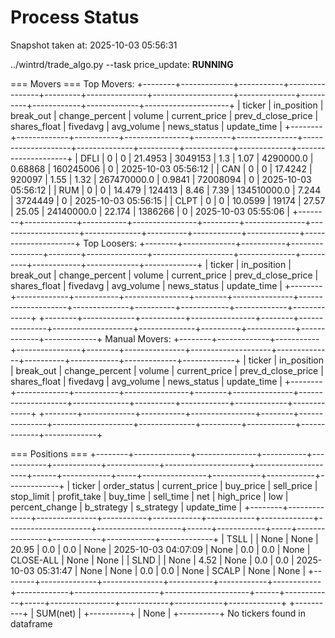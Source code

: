 # Process Status

Snapshot taken at: 2025-10-03 05:56:31

../wintrd/trade_algo.py --task price_update: **RUNNING**

=== Movers ===
Top Movers:
+--------+-------------+-----------+----------------+---------+---------------+--------------------+--------------+----------+------------+-------------+---------------------+
| ticker | in_position | break_out | change_percent |  volume | current_price | prev_d_close_price | shares_float | fivedavg | avg_volume | news_status |     update_time     |
+--------+-------------+-----------+----------------+---------+---------------+--------------------+--------------+----------+------------+-------------+---------------------+
|  DFLI  |      0      |     0     |    21.4953     | 3049153 |      1.3      |        1.07        |  4290000.0   | 0.68868  | 160245006  |      0      | 2025-10-03 05:56:12 |
|  CAN   |      0      |     0     |    17.4242     |  920097 |      1.55     |        1.32        | 267470000.0  |  0.9841  |  72008094  |      0      | 2025-10-03 05:56:12 |
|  RUM   |      0      |     0     |     14.479     |  124413 |      8.46     |        7.39        | 134510000.0  |  7.244   |  3724449   |      0      | 2025-10-03 05:56:15 |
|  CLPT  |      0      |     0     |    10.0599     |  19174  |     27.57     |       25.05        |  24140000.0  |  22.174  |  1386266   |      0      | 2025-10-03 05:55:06 |
+--------+-------------+-----------+----------------+---------+---------------+--------------------+--------------+----------+------------+-------------+---------------------+
Top Loosers:
+--------+-------------+-----------+----------------+--------+---------------+--------------------+--------------+----------+------------+-------------+-------------+
| ticker | in_position | break_out | change_percent | volume | current_price | prev_d_close_price | shares_float | fivedavg | avg_volume | news_status | update_time |
+--------+-------------+-----------+----------------+--------+---------------+--------------------+--------------+----------+------------+-------------+-------------+
+--------+-------------+-----------+----------------+--------+---------------+--------------------+--------------+----------+------------+-------------+-------------+
Manual Movers:
+--------+-------------+-----------+----------------+--------+---------------+--------------------+--------------+----------+------------+-------------+-------------+
| ticker | in_position | break_out | change_percent | volume | current_price | prev_d_close_price | shares_float | fivedavg | avg_volume | news_status | update_time |
+--------+-------------+-----------+----------------+--------+---------------+--------------------+--------------+----------+------------+-------------+-------------+
+--------+-------------+-----------+----------------+--------+---------------+--------------------+--------------+----------+------------+-------------+-------------+

=== Positions ===
+--------+--------------+---------------+-----------+------------+------------+-------------+---------------------+---------------------+------+------------+-----+----------------+------------+------------+-------------+
| ticker | order_status | current_price | buy_price | sell_price | stop_limit | profit_take |       buy_time      |      sell_time      | net  | high_price | low | percent_change | b_strategy | s_strategy | update_time |
+--------+--------------+---------------+-----------+------------+------------+-------------+---------------------+---------------------+------+------------+-----+----------------+------------+------------+-------------+
|  TSLL  |              |      None     |    None   |   20.95    |    0.0     |     0.0     |         None        | 2025-10-03 04:07:09 | None |    0.0     | 0.0 |      None      | CLOSE-ALL  |    None    |     None    |
|  SLND  |              |      None     |    4.52   |    None    |    0.0     |     0.0     | 2025-10-03 05:31:47 |         None        | None |    0.0     | 0.0 |      None      |   SCALP    |    None    |     None    |
+--------+--------------+---------------+-----------+------------+------------+-------------+---------------------+---------------------+------+------------+-----+----------------+------------+------------+-------------+
+----------+
| SUM(net) |
+----------+
|   None   |
+----------+
No tickers found in dataframe

